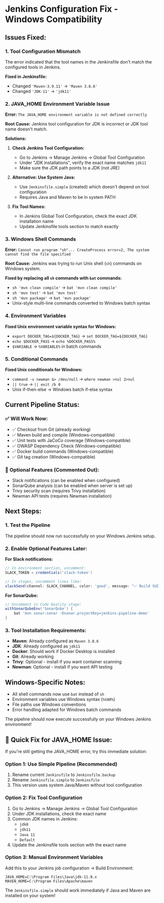 # Jenkins Configuration Fix - Windows Compatibility

## Issues Fixed:

### 1. Tool Configuration Mismatch
The error indicated that the tool names in the Jenkinsfile don't match the configured tools in Jenkins.

**Fixed in Jenkinsfile:**
- Changed `'Maven-3.9.11'` → `'Maven 3.8.6'`
- Changed `'JDK-11'` → `'jdk11'`

### 2. JAVA_HOME Environment Variable Issue
**Error:** `The JAVA_HOME environment variable is not defined correctly`

**Root Cause:** Jenkins tool configuration for JDK is incorrect or JDK tool name doesn't match.

**Solutions:**
1. **Check Jenkins Tool Configuration:**
   - Go to Jenkins → Manage Jenkins → Global Tool Configuration
   - Under "JDK installations", verify the exact name matches `jdk11`
   - Make sure the JDK path points to a JDK (not JRE)

2. **Alternative: Use System Java:**
   - Use `Jenkinsfile.simple` (created) which doesn't depend on tool configuration
   - Requires Java and Maven to be in system PATH

3. **Fix Tool Names:**
   - In Jenkins Global Tool Configuration, check the exact JDK installation name
   - Update Jenkinsfile tools section to match exactly

### 3. Windows Shell Commands
**Error:** `Cannot run program "sh"... CreateProcess error=2, The system cannot find the file specified`

**Root Cause:** Jenkins was trying to run Unix shell (`sh`) commands on Windows system.

**Fixed by replacing all `sh` commands with `bat` commands:**
- `sh 'mvn clean compile'` → `bat 'mvn clean compile'`
- `sh 'mvn test'` → `bat 'mvn test'`
- `sh 'mvn package'` → `bat 'mvn package'`
- Unix-style multi-line commands converted to Windows batch syntax

### 4. Environment Variables
**Fixed Unix environment variable syntax for Windows:**
- `export DOCKER_TAG=${DOCKER_TAG}` → `set DOCKER_TAG=${DOCKER_TAG}`
- `echo $DOCKER_PASS` → `echo %DOCKER_PASS%`
- `$VARIABLE` → `%VARIABLE%` in batch commands

### 5. Conditional Commands
**Fixed Unix conditionals for Windows:**
- `command -v newman &> /dev/null` → `where newman >nul 2>nul`
- `|| true` → `|| exit /b 0`
- Unix if-then-else → Windows batch if-else syntax

## Current Pipeline Status:

### ✅ **Will Work Now:**
- ✅ Checkout from Git (already working)
- ✅ Maven build and compile (Windows-compatible)
- ✅ Unit tests with JaCoCo coverage (Windows-compatible)
- ✅ OWASP Dependency Check (Windows-compatible)
- ✅ Docker build commands (Windows-compatible)
- ✅ Git tag creation (Windows-compatible)

### 🔄 **Optional Features (Commented Out):**
- Slack notifications (can be enabled when configured)
- SonarQube analysis (can be enabled when server is set up)
- Trivy security scan (requires Trivy installation)
- Newman API tests (requires Newman installation)

## Next Steps:

### 1. **Test the Pipeline**
The pipeline should now run successfully on your Windows Jenkins setup.

### 2. **Enable Optional Features Later:**

**For Slack notifications:**
```groovy
// In environment section, uncomment:
SLACK_TOKEN = credentials('slack-token')

// In stages, uncomment lines like:
slackSend(channel: SLACK_CHANNEL, color: 'good', message: "✅ Build SUCCESS")
```

**For SonarQube:**
```groovy
// Uncomment in Code Quality stage:
withSonarQubeEnv('SonarQube') {
    bat 'mvn sonar:sonar -Dsonar.projectKey=jenkins-pipeline-demo'
}
```

### 3. **Tool Installation Requirements:**
- **Maven**: Already configured as `Maven 3.8.6`
- **JDK**: Already configured as `jdk11`
- **Docker**: Should work if Docker Desktop is installed
- **Git**: Already working
- **Trivy**: Optional - install if you want container scanning
- **Newman**: Optional - install if you want API testing

## Windows-Specific Notes:
- All shell commands now use `bat` instead of `sh`
- Environment variables use Windows syntax (`%VAR%`)
- File paths use Windows conventions
- Error handling adapted for Windows batch commands

The pipeline should now execute successfully on your Windows Jenkins environment!

## 🚨 Quick Fix for JAVA_HOME Issue:

If you're still getting the JAVA_HOME error, try this immediate solution:

### Option 1: Use Simple Pipeline (Recommended)
1. Rename current `Jenkinsfile` to `Jenkinsfile.backup`
2. Rename `Jenkinsfile.simple` to `Jenkinsfile`  
3. This version uses system Java/Maven without tool configuration

### Option 2: Fix Tool Configuration
1. Go to Jenkins → Manage Jenkins → Global Tool Configuration
2. Under JDK installations, check the exact name
3. Common JDK names in Jenkins:
   - `jdk8`
   - `jdk11`
   - `Java 11`
   - `Default`
4. Update the Jenkinsfile tools section with the exact name

### Option 3: Manual Environment Variables
Add this to your Jenkins job configuration → Build Environment:
```
JAVA_HOME=C:\Program Files\Java\jdk-11.0.x
MAVEN_HOME=C:\Program Files\Apache\maven
```

The `Jenkinsfile.simple` should work immediately if Java and Maven are installed on your system!